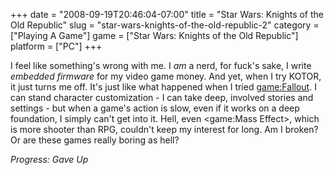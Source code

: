 +++
date = "2008-09-19T20:46:04-07:00"
title = "Star Wars: Knights of the Old Republic"
slug = "star-wars-knights-of-the-old-republic-2"
category = ["Playing A Game"]
game = ["Star Wars: Knights of the Old Republic"]
platform = ["PC"]
+++

I feel like something's wrong with me.  I <i>am</i> a nerd, for fuck's sake, I write <i>embedded firmware</i> for my video game money.  And yet, when I try KOTOR, it just turns me off.  It's just like what happened when I tried <game:Fallout>.  I can stand character customization - I can take deep, involved stories and settings - but when a game's action is slow, even if it works on a deep foundation, I simply can't get into it.  Hell, even <game:Mass Effect>, which is more shooter than RPG, couldn't keep my interest for long.  Am I broken?  Or are these games really boring as hell?

<i>Progress: Gave Up</i>